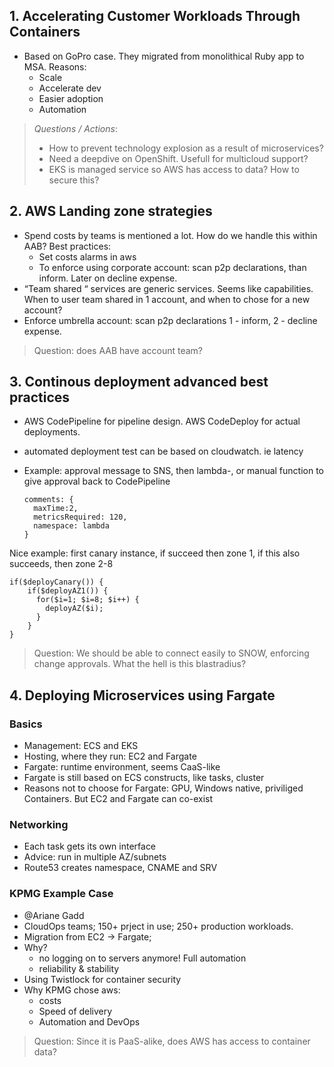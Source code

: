 ## 1. Accelerating Customer Workloads Through Containers
* Based on GoPro case. They migrated from monolithical Ruby app to MSA. Reasons:
  * Scale
  * Accelerate dev
  * Easier adoption
  * Automation

> *Questions / Actions*:
> * How to prevent technology explosion as a result of microservices?
> * Need a deepdive on OpenShift. Usefull for multicloud support?
> * EKS is managed service so AWS has access to data? How to secure this?

## 2. AWS Landing zone strategies
* Spend costs by teams is mentioned a lot. How do we handle this within AAB? Best practices:
  * Set costs alarms in aws
  * To enforce using corporate account: scan p2p declarations, than inform. Later on decline expense.
* “Team shared “ services are generic services. Seems like capabilities. When to user team shared in 1 account, and when to chose for a new account?
* Enforce umbrella account: scan p2p declarations 1 - inform, 2 - decline expense.
> Question: does AAB have account team?

## 3. Continous deployment advanced best practices
* AWS CodePipeline for pipeline design. AWS CodeDeploy for actual deployments.
* automated deployment test can be based on cloudwatch. ie latency
* Example: approval message to SNS, then lambda-, or manual function to give approval back to CodePipeline

      comments: {
        maxTime:2,
        metricsRequired: 120,
        namespace: lambda
      }

Nice example: first canary instance, if succeed then zone 1, if this also succeeds, then zone 2-8

    if($deployCanary()) {
        if($deployAZ1()) {
          for($i=1; $i=8; $i++) {
            deployAZ($i);    
          }
        }
    }

> Question: We should be able to connect easily to SNOW, enforcing change approvals.
> What the hell is this blastradius?

## 4. Deploying Microservices using Fargate
### Basics
* Management: ECS and EKS
* Hosting, where they run: EC2 and Fargate
* Fargate: runtime environment, seems CaaS-like
* Fargate is still based on ECS constructs, like tasks, cluster
* Reasons not to choose for Fargate: GPU, Windows native, priviliged Containers. But EC2 and Fargate can co-exist

### Networking
* Each task gets its own interface
* Advice: run in multiple AZ/subnets
* Route53 creates namespace, CNAME and SRV

### KPMG Example Case
* @Ariane Gadd
* CloudOps teams; 150+ prject in use; 250+ production workloads.
* Migration from EC2 -> Fargate;
* Why?
  * no logging on to servers anymore! Full automation
  * reliability & stability
* Using Twistlock for container security
* Why KPMG chose aws:
  * costs
  * Speed of delivery
  * Automation and DevOps

> Question: Since it is PaaS-alike, does AWS has access to container data?
